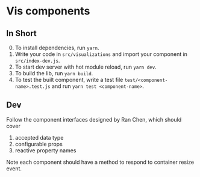 # Vis components

## In Short

0. To install dependencies, run `yarn`.
1. Write your code in `src/visualizations` and import your component in `src/index-dev.js`.
2. To start dev server with hot module reload, run `yarn dev`.
3. To build the lib, run `yarn build`.
4. To test the built component, write a test file `test/<component-name>.test.js` and run `yarn test <component-name>`.

## Dev

Follow the component interfaces designed by Ran Chen, which should cover
1. accepted data type
2. configurable props
3. reactive property names

Note each component should have a method to respond to container resize event.
